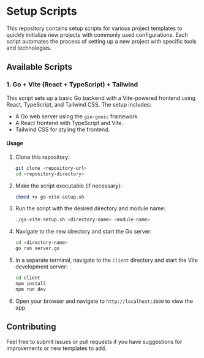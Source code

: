# Setup Scripts

This repository contains setup scripts for various project templates to quickly initialize new projects with commonly used configurations. Each script automates the process of setting up a new project with specific tools and technologies.

## Available Scripts

### 1. Go + Vite (React + TypeScript) + Tailwind

This script sets up a basic Go backend with a Vite-powered frontend using React, TypeScript, and Tailwind CSS. The setup includes:

- A Go web server using the `gin-gonic` framework.
- A React frontend with TypeScript and Vite.
- Tailwind CSS for styling the frontend.

#### Usage

1. Clone this repository:
    ```bash
    git clone <repository-url>
    cd <repository-directory>
    ```

2. Make the script executable (if necessary):
    ```bash
    chmod +x go-vite-setup.sh
    ```

3. Run the script with the desired directory and module name:
    ```bash
    ./go-vite-setup.sh <directory-name> <module-name>
    ```

4. Navigate to the new directory and start the Go server:
    ```bash
    cd <directory-name>
    go run server.go
    ```

5. In a separate terminal, navigate to the `client` directory and start the Vite development server:
    ```bash
    cd client
    npm install
    npm run dev
    ```

6. Open your browser and navigate to `http://localhost:3000` to view the app.

## Contributing

Feel free to submit issues or pull requests if you have suggestions for improvements or new templates to add.
